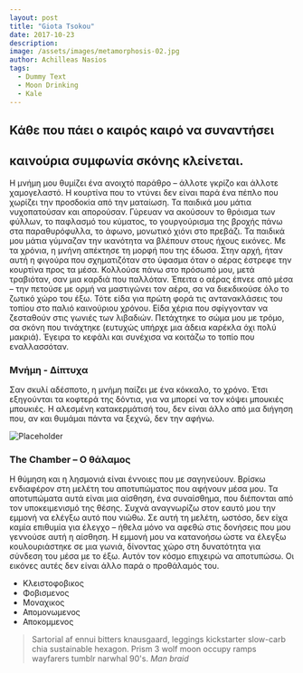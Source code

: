 ```yaml
---
layout: post
title: "Giota Tsokou"
date: 2017-10-23
description:
image: /assets/images/metamorphosis-02.jpg
author: Achilleas Nasios
tags:
  - Dummy Text
  - Moon Drinking
  - Kale
---
```

## Κάθε που πάει ο καιρός καιρό να συναντήσει
## καινούρια συμφωνία σκόνης κλείνεται.  

Η μνήμη μου θυμίζει ένα ανοιχτό παράθρο – άλλοτε γκρίζο και άλλοτε χαμογελαστό. Η κουρτίνα που το ντύνει δεν είναι παρά ένα πέπλο που χωρίζει την προσδοκία από την ματαίωση. Τα παιδικά μου μάτια νυχοπατούσαν και απορούσαν. Γύρευαν να ακούσουν το θρόισμα των φύλλων, το παφλασμό του κύματος, το γουργούρισμα της βροχής πάνω στα παραθυρόφυλλα, το άφωνο, μονωτικό χιόνι στο πρεβάζι. Τα παιδικά μου μάτια γύμναζαν την ικανότητα να βλέπουν στους ήχους εικόνες. Με τα χρόνια, η μνήνη απέκτησε τη μορφή που της έδωσα. Στην αρχή, ήταν αυτή η φιγούρα που σχηματιζόταν στο ύφασμα όταν ο αέρας έστρεφε την κουρτίνα προς τα μέσα. Κολλούσε πάνω στο πρόσωπό μου, μετά τραβιόταν, σαν μια καρδιά που παλλόταν. Έπειτα ο αέρας έπνεε από μέσα – την πετούσε με ορμή να μαστιγώνει τον αέρα, σα να διεκδικούσε όλο το ζωτικό χώρο του έξω. Τότε είδα για πρώτη φορά τις αντανακλάσεις του τοπίου στο παλιό καινούριου χρόνου. Είδα χέρια που σφίγγονταν να ζεσταθούν στις γωνιές των λιβαδιών. Πετάχτηκε το σώμα μου με τρόμο, σα σκόνη που τινάχτηκε (ευτυχώς υπήρχε μια άδεια καρέκλα όχι πολύ μακριά). Έγειρα το κεφάλι και συνέχισα να κοιτάζω το τοπίο που εναλλασσόταν.

### Μνήμη - Δίπτυχα
Σαν σκυλί αδέσποτο, η μνήμη παίζει με ένα κόκκαλο, το χρόνο. Έτσι εξηγούνται τα κοφτερά της δόντια,  για να μπορεί να τον κόψει μπουκιές μπουκιές. Η αλεσμένη κατακερμάτισή του, δεν είναι άλλο από μια διήγηση που, αν και θυμάμαι πάντα να ξεχνώ, δεν την αφήνω.

![Placeholder](/assets/images/placeholder-2.jpg)

### The Chamber – Ο θάλαμος

Η θύμηση και η λησμονιά είναι έννοιες που με σαγηνεύουν. Βρίσκω ενδιαφέρον στη μελέτη του αποτυπώματος που αφήνουν μέσα μου. Τα αποτυπώματα αυτά είναι μια αίσθηση, ένα συναίσθημα, που διέπονται από τον υποκειμενισμό της θέσης. Συχνά αναγνωρίζω στον εαυτό μου την εμμονή να ελέγξω αυτό που νιώθω. Σε αυτή τη μελέτη, ωστόσο, δεν είχα καμία επιθυμία για έλεγχο – ήθελα μόνο να αφεθώ στις δονήσεις που μου γεννούσε αυτή η αίσθηση. Η εμμονή μου να κατανοήσω ώστε να έλεγξω κουλουριάστηκε σε μια γωνιά, δίνοντας χώρο στη δυνατότητα για σύνδεση του μέσα με το έξω. Αυτόν τον κόσμο επιχειρώ να αποτυπώσω. Οι εικόνες αυτές δεν είναι άλλο παρά ο προθάλαμός του.

- Κλειστοφοβικος
- Φοβισμενος
- Μοναχικος
- Απομονωμενος
- Αποκομμενος

> Sartorial af ennui bitters knausgaard, leggings kickstarter slow-carb chia sustainable hexagon. Prism 3 wolf moon occupy ramps wayfarers tumblr narwhal 90's.
> <cite>Man braid</cite>
